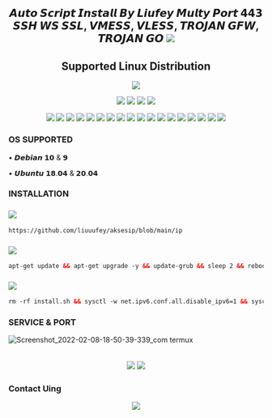 <h2 align="center">
𝘼𝙪𝙩𝙤 𝙎𝙘𝙧𝙞𝙥𝙩 𝙄𝙣𝙨𝙩𝙖𝙡𝙡 𝘽𝙮 𝙇𝙞𝙪𝙛𝙚𝙮
𝙈𝙪𝙡𝙩𝙮 𝙋𝙤𝙧𝙩 𝟰𝟰𝟯
𝙎𝙎𝙃 𝙒𝙎 𝙎𝙎𝙇, 𝙑𝙈𝙀𝙎𝙎, 𝙑𝙇𝙀𝙎𝙎, 𝙏𝙍𝙊𝙅𝘼𝙉 𝙂𝙁𝙒, 𝙏𝙍𝙊𝙅𝘼𝙉 𝙂𝙊
<img src="https://img.shields.io/badge/Version-2.0.0-blue.svg"></h2>

</p> 
<h2 align="center"> Supported Linux Distribution</h2>
<p align="center"><img src="https://d33wubrfki0l68.cloudfront.net/5911c43be3b1da526ed609e9c55783d9d0f6b066/9858b/assets/img/debian-ubuntu-hover.png"></p> 
<p align="center"><img src="https://img.shields.io/static/v1?style=for-the-badge&logo=debian&label=Debian%209&message=Stretch&color=purple"> <img src="https://img.shields.io/static/v1?style=for-the-badge&logo=debian&label=Debian%2010&message=Buster&color=purple">  <img src="https://img.shields.io/static/v1?style=for-the-badge&logo=ubuntu&label=Ubuntu%2018&message=Lts&color=red"> <img src="https://img.shields.io/static/v1?style=for-the-badge&logo=ubuntu&label=Ubuntu%2020&message=Lts&color=red">
</p>

<p align="center"><img src="https://img.shields.io/badge/Service-SSH_Websocket-success.svg">  <img src= "https://img.shields.io/badge/Service-SSTP_VPN-success.svg">  <img src= "https://img.shields.io/badge/Service-L2TP_VPN-success.svg">  <img src= "https://img.shields.io/badge/Service-PPTP_VPN-success.svg"> <img src="https://img.shields.io/badge/Service-SSH_OpenSSH-success.svg">  <img src="https://img.shields.io/badge/Service-SSH_Dropbear-success.svg">  <img src="https://img.shields.io/badge/Service-BadVPN-success.svg">  <img src="https://img.shields.io/badge/Service-Stunnel-success.svg">  <img src="https://img.shields.io/badge/Service-OpenVPN-success.svg">  <img src="https://img.shields.io/badge/Service-Squid3-success.svg">  <img   src="https://img.shields.io/badge/Service-Webmin-success.svg">  <img
src="https://img.shields.io/badge/Service-V2RAY_vmess-success.svg"> <img
src="https://img.shields.io/badge/Service-V2RAY_vless-success.svg"> <img src= "https://img.shields.io/badge/Service-SSR-success.svg">  <img src="https://img.shields.io/badge/Service-Trojan_GFW-success.svg">  <img src="https://img.shields.io/badge/Service-Trojan_Go-success.svg"> <img src="https://img.shields.io/badge/Service-WireGuard-success.svg">  <img src= "https://img.shields.io/badge/Service-Shadowsocks-success.svg">  

### OS SUPPORTED

• 𝘿𝙚𝙗𝙞𝙖𝙣 𝟭𝟬 & 𝟵

• 𝙐𝙗𝙪𝙣𝙩𝙪 𝟭𝟴.𝟬𝟰 & 𝟮𝟬.𝟬𝟰

### INSTALLATION

###  <img src="https://img.shields.io/badge/Akses-IP%20-green"> 
```html
https://github.com/liuuufey/aksesip/blob/main/ip
```

###  <img src="https://img.shields.io/badge/Gas-Update%20-green"> 
```html
apt-get update && apt-get upgrade -y && update-grub && sleep 2 && reboot
```
  
###  <img src="https://img.shields.io/badge/Gas-keunnnn%20-green">
```html
rm -rf install.sh && sysctl -w net.ipv6.conf.all.disable_ipv6=1 && sysctl -w net.ipv6.conf.default.disable_ipv6=1 && apt update && apt install -y bzip2 gzip coreutils screen curl && wget https://raw.githubusercontent.com/liuuufey/jhoy/main/install.sh && chmod +x install.sh && screen -S install ./install.sh
```

### SERVICE & PORT

![Screenshot_2022-02-08-18-50-39-339_com termux](https://user-images.githubusercontent.com/89542179/152983336-41c738a3-ca7b-4e5c-aac2-f9830d035df1.jpg)

<h2 align="center">
<h2 align="center">  <img src="https://img.shields.io/badge/Mod By%20-black">            <img src="https://img.shields.io/badge/Jhoy/liuuufey-blue.svg"></h2>

### Contact Uing

<p align="center">
  <a href="https://t.me/liuuufey" target="_blank"><img src="https://img.shields.io/badge/Telegram-%40liuuufey_-red?style=for-the-badge&logo=telegram"></a>
</p>



